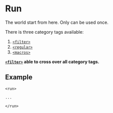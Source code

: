 Run
==========

The world start from here. Only can be used once.

There is three category tags available:

1. [`<filter>`](run/filter.md)
2. [`<regular>`](run/regular.md)
3. [`<macros>`](run/macros.md)

**[`<filter>`](run/filter.md) able to cross over all category tags.**

<h2>Example</h2>

```
<run>

...

</run>
```
